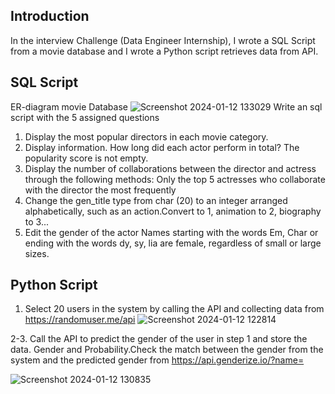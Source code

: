 ## Introduction
In the interview Challenge (Data Engineer Internship), I wrote a SQL Script from a movie database and I wrote a Python script retrieves data from API.

## SQL Script
ER-diagram movie Database
![Screenshot 2024-01-12 133029](https://github.com/Dolphuwadol/Interview-Challenge-Coraline/assets/121854744/50c0696f-a33f-450b-bf98-f37c0f057f84)
Write an sql script with the 5 assigned questions
1. Display the most popular directors in each movie category.
2. Display information. How long did each actor perform in total? The popularity score is not empty.
3. Display the number of collaborations between the director and actress through the following methods: Only the top 5 actresses who collaborate with the director the most frequently
4. Change the gen_title type from char (20) to an integer arranged alphabetically, such as an action.Convert to 1, animation to 2, biography to 3...
5. Edit the gender of the actor Names starting with the words Em, Char or ending with the words dy, sy, lia are female, regardless of small or large sizes.


## Python Script
1. Select 20 users in the system by calling the API and collecting data from https://randomuser.me/api
![Screenshot 2024-01-12 122814](https://github.com/Dolphuwadol/Interview-Challenge-Coraline/assets/121854744/817480f1-e216-45bb-825a-1fe7773a8690)

2-3. Call the API to predict the gender of the user in step 1 and store the data. Gender and Probability.Check the match between the gender from the system and the predicted gender from https://api.genderize.io/?name=

![Screenshot 2024-01-12 130835](https://github.com/Dolphuwadol/Interview-Challenge-Coraline/assets/121854744/c4b3ceeb-0a47-4c92-9776-4332241e2ee4)
